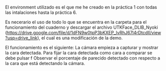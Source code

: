 El environment utilizado es el que me he creado en la práctica 1 con todas las intalaciones hasta la práctica 6.

Es necerario el uso de todo lo que se encuentra en la carpeta para el funcionamiento del cuaderno y descargar el archivo UTKFace_DLIB_Nyoki (https://drive.google.com/file/d/1dFN9w0tpP3bKXEP_lvRhJ67l4rDtcdll/view?usp=drive_link), el cual es una modificación de la demo.

El funcionamiento es el siguiente:
La cámara empieza a capturar y mostrar la cara detectada.
Para fijar la cara detectada como cara a comparar se debe pulsar f
Observar el porcentaje de parecido detectado con respecto a la cara que está detectando la cámara.
